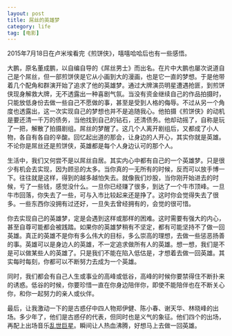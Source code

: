 ```yaml
---
layout: post
title: 屌丝的英雄梦
category: life
tag: [电影]
---
```


2015年7月18日在卢米埃看完《煎饼侠》，嘻嘻哈哈后也有一些感悟。


大鹏，原名董成鹏，以自编自导的《屌丝男士》而出名。在片中大鹏也屡次说道自己是个屌丝，但一部煎饼侠是它从小画到大的漫画，也是它一直的梦想。于是他带着几个配角和群演开始了追求了他的英雄梦。通过大牌演员明星遭遇抢匪，到煎饼侠现身解救大牌，无不透露出一种喜剧气氛。当没有资金继续自己的作品拍摄时，只能放低身份去做一些自己不愿做的事，甚至是受到人格的侮辱。不过从另一个角度也透露出，这一次实现自己的梦想也并不是追随我心。他拍摄《煎饼侠》的动机是要还清一千万的债务，当他找到自己的钻石，还清债务。他却动摇了，自称是玩了一把，解散了拍摄剧组。屌丝的梦醒了。这几个人离开剧组后，又都成了小人物，各自有各自的辛酸。回忆起出道的那会，让身边的人开心，其实你就是英雄。不论你是屌丝还是煎饼侠，英雄都是每个人身边认可的那个人。

<!-- more -->

生活中，我们又何尝不是以屌丝自居。其实内心中都有自己的一个英雄梦。只是很少有机会去实现，因为顾忌的太多。当你真的一无所有的时候，反而可以放手博一下。往往就是这样，得到的越多越怕失去。就像我们炒股，当你刚开始进去的时候，亏了一些钱，感觉没什么。一旦你已经赚了很多，到达了一个牛市顶峰。一旦牛市回落，你失去了一些，可与入市比较起来还是挣了。这时你会觉得失去了很多。一些东西你没拥有过还好，一旦失去曾经拥有的，会觉的很可惜。

你去实现自己的英雄梦，定是会遇到这样或那样的困难。这时需要有强大的内心，甚至自尊可能都会被践踏。如果你的英雄梦稍有不坚定，都有可能坚持不了做一回英雄。真正的英雄不是你有多么伟大的目标，多么崇高的理想，去做一些惩恶扬善的事。英雄可以是身边人的英雄，不一定追求做所有人的英雄。想一想，我们是不是可以做某些人的英雄了。只是我们不能在陷入低估是，才想着去做一回英雄。其实每时每刻，你都可以不断努力去成为一个英雄。

同时，我们都会有自己人生或事业的高峰或低谷，高峰的时候你要禁得住不断扑来的诱惑。低谷的时候，你要珍惜一直在你身边陪伴你，即使不能陪伴也在不断关心你，和你一起努力的亲人或伙伴。

最后，让我激动一下的是古惑仔中四人物郑伊健、陈小春、谢天华、林晓峰的出场。多少年了，他们是古惑仔的代表，但同时也是义气的象征。他们四个的出场，再配上出场音乐[乱世巨星](http://www.baidu.com/link?url=UeMGMtsPIxTuxDDkc21Dmnemt4wIrqG9q-to7o2QFzvl4T5szp9p-QvmHCx1vVsCPrg396BzH3aiYcK35Hrn0K&wd=&eqid=90408a78000010660000000555aba64e)。瞬间让人热血沸腾，好想马上去做一回英雄。

